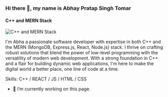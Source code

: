 ### Hi there 👋, my name is Abhay Pratap Singh Tomar
#### C++ and MERN Stack
![C++ and MERN Stack](https://abhaypsTomar.github.io/github-profile-readme-generator/images/banner.png)

I'm Abha a passionate software developer with expertise in both C++ and the MERN (MongoDB, Express.js, React, Node.js) stack. I thrive on crafting robust solutions that blend the power of low-level programming with the versatility of modern web development. With a strong foundation in C++ and a flair for building dynamic web applications, I'm here to make the digital world a better place, one line of code at a time.

Skills: C++ / REACT / JS / HTML / CSS

- 🔭 I’m currently working on this page. 




